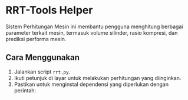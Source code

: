 # RRT-Tools Helper

Sistem Perhitungan Mesin ini membantu pengguna menghitung berbagai parameter terkait mesin, termasuk volume silinder, rasio kompresi, dan prediksi performa mesin.

## Cara Menggunakan

1. Jalankan script `rrt.py`.
2. Ikuti petunjuk di layar untuk melakukan perhitungan yang diinginkan.
3. Pastikan untuk menginstal dependensi yang diperlukan dengan perintah:
